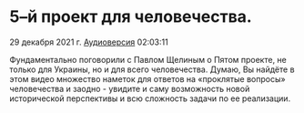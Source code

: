 # 5–й проект для человечества.

29 декабря 2021 г. [Аудиоверсия](https://www.youtube.com/watch?v=Gl2VkPkE3f4) 02:03:11

Фундаментально поговорили с Павлом Щелиным о Пятом проекте, не только для Украины, но и для всего человечества. 
Думаю, Вы найдёте в этом видео множество наметок для ответов на «проклятые вопросы» человечества и заодно - увидите и саму возможность новой исторической перспективы и всю сложность задачи по ее реализации. 
